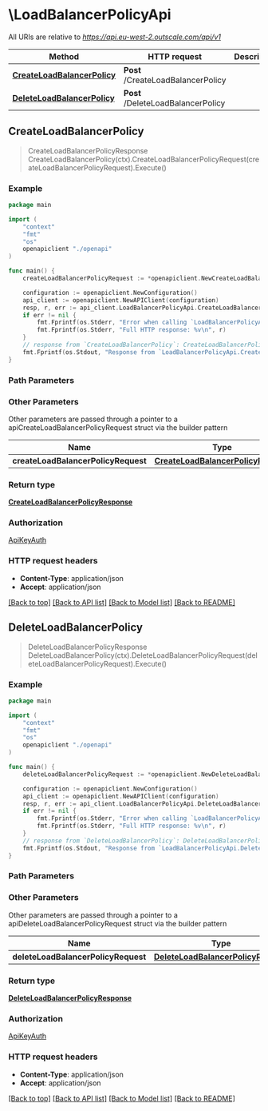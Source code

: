 # \LoadBalancerPolicyApi

All URIs are relative to *https://api.eu-west-2.outscale.com/api/v1*

Method | HTTP request | Description
------------- | ------------- | -------------
[**CreateLoadBalancerPolicy**](LoadBalancerPolicyApi.md#CreateLoadBalancerPolicy) | **Post** /CreateLoadBalancerPolicy | 
[**DeleteLoadBalancerPolicy**](LoadBalancerPolicyApi.md#DeleteLoadBalancerPolicy) | **Post** /DeleteLoadBalancerPolicy | 



## CreateLoadBalancerPolicy

> CreateLoadBalancerPolicyResponse CreateLoadBalancerPolicy(ctx).CreateLoadBalancerPolicyRequest(createLoadBalancerPolicyRequest).Execute()



### Example

```go
package main

import (
    "context"
    "fmt"
    "os"
    openapiclient "./openapi"
)

func main() {
    createLoadBalancerPolicyRequest := *openapiclient.NewCreateLoadBalancerPolicyRequest("LoadBalancerName_example", "PolicyName_example", "PolicyType_example") // CreateLoadBalancerPolicyRequest |  (optional)

    configuration := openapiclient.NewConfiguration()
    api_client := openapiclient.NewAPIClient(configuration)
    resp, r, err := api_client.LoadBalancerPolicyApi.CreateLoadBalancerPolicy(context.Background()).CreateLoadBalancerPolicyRequest(createLoadBalancerPolicyRequest).Execute()
    if err != nil {
        fmt.Fprintf(os.Stderr, "Error when calling `LoadBalancerPolicyApi.CreateLoadBalancerPolicy``: %v\n", err)
        fmt.Fprintf(os.Stderr, "Full HTTP response: %v\n", r)
    }
    // response from `CreateLoadBalancerPolicy`: CreateLoadBalancerPolicyResponse
    fmt.Fprintf(os.Stdout, "Response from `LoadBalancerPolicyApi.CreateLoadBalancerPolicy`: %v\n", resp)
}
```

### Path Parameters



### Other Parameters

Other parameters are passed through a pointer to a apiCreateLoadBalancerPolicyRequest struct via the builder pattern


Name | Type | Description  | Notes
------------- | ------------- | ------------- | -------------
 **createLoadBalancerPolicyRequest** | [**CreateLoadBalancerPolicyRequest**](CreateLoadBalancerPolicyRequest.md) |  | 

### Return type

[**CreateLoadBalancerPolicyResponse**](CreateLoadBalancerPolicyResponse.md)

### Authorization

[ApiKeyAuth](../README.md#ApiKeyAuth)

### HTTP request headers

- **Content-Type**: application/json
- **Accept**: application/json

[[Back to top]](#) [[Back to API list]](../README.md#documentation-for-api-endpoints)
[[Back to Model list]](../README.md#documentation-for-models)
[[Back to README]](../README.md)


## DeleteLoadBalancerPolicy

> DeleteLoadBalancerPolicyResponse DeleteLoadBalancerPolicy(ctx).DeleteLoadBalancerPolicyRequest(deleteLoadBalancerPolicyRequest).Execute()



### Example

```go
package main

import (
    "context"
    "fmt"
    "os"
    openapiclient "./openapi"
)

func main() {
    deleteLoadBalancerPolicyRequest := *openapiclient.NewDeleteLoadBalancerPolicyRequest("LoadBalancerName_example", "PolicyName_example") // DeleteLoadBalancerPolicyRequest |  (optional)

    configuration := openapiclient.NewConfiguration()
    api_client := openapiclient.NewAPIClient(configuration)
    resp, r, err := api_client.LoadBalancerPolicyApi.DeleteLoadBalancerPolicy(context.Background()).DeleteLoadBalancerPolicyRequest(deleteLoadBalancerPolicyRequest).Execute()
    if err != nil {
        fmt.Fprintf(os.Stderr, "Error when calling `LoadBalancerPolicyApi.DeleteLoadBalancerPolicy``: %v\n", err)
        fmt.Fprintf(os.Stderr, "Full HTTP response: %v\n", r)
    }
    // response from `DeleteLoadBalancerPolicy`: DeleteLoadBalancerPolicyResponse
    fmt.Fprintf(os.Stdout, "Response from `LoadBalancerPolicyApi.DeleteLoadBalancerPolicy`: %v\n", resp)
}
```

### Path Parameters



### Other Parameters

Other parameters are passed through a pointer to a apiDeleteLoadBalancerPolicyRequest struct via the builder pattern


Name | Type | Description  | Notes
------------- | ------------- | ------------- | -------------
 **deleteLoadBalancerPolicyRequest** | [**DeleteLoadBalancerPolicyRequest**](DeleteLoadBalancerPolicyRequest.md) |  | 

### Return type

[**DeleteLoadBalancerPolicyResponse**](DeleteLoadBalancerPolicyResponse.md)

### Authorization

[ApiKeyAuth](../README.md#ApiKeyAuth)

### HTTP request headers

- **Content-Type**: application/json
- **Accept**: application/json

[[Back to top]](#) [[Back to API list]](../README.md#documentation-for-api-endpoints)
[[Back to Model list]](../README.md#documentation-for-models)
[[Back to README]](../README.md)

